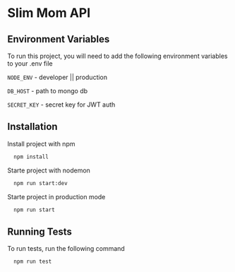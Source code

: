 
# Slim Mom API


## Environment Variables

To run this project, you will need to add the following environment variables to your .env file

`NODE_ENV` - developer || production 

`DB_HOST` - path to mongo db 

`SECRET_KEY` - secret key for JWT auth





## Installation

Install project with npm

```bash
  npm install
```
Starte project with nodemon
```bash
  npm run start:dev
```
Starte project in production mode 
```bash
  npm run start
```
    
## Running Tests

To run tests, run the following command

```bash
  npm run test
```

